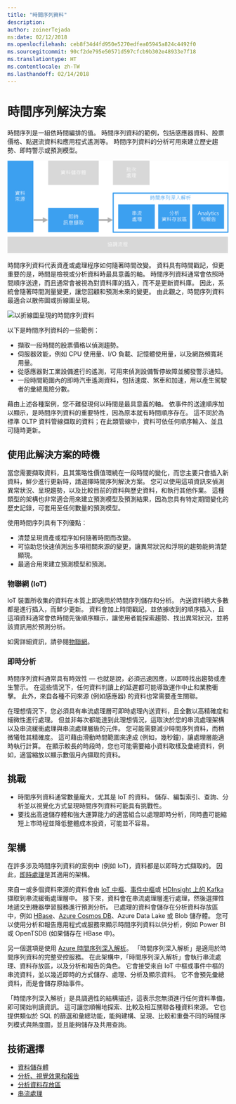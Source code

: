 ```yaml
---
title: "時間序列資料"
description: 
author: zoinerTejada
ms:date: 02/12/2018
ms.openlocfilehash: ceb8f34d4fd950e5270edfea05945a824c4492f0
ms.sourcegitcommit: 90cf2de795e50571d597cfcb9b302e48933e7f18
ms.translationtype: HT
ms.contentlocale: zh-TW
ms.lasthandoff: 02/14/2018
---
```

# <a name="time-series-solutions"></a>時間序列解決方案

時間序列是一組依時間編排的值。 時間序列資料的範例，包括感應器資料、股票價格、點選流資料和應用程式遙測等。 時間序列資料的分析可用來建立歷史趨勢、即時警示或預測模型。

![Time Series Insights](./images/time-series-insights.png) 

時間序列資料代表資產或處理程序如何隨著時間改變。 資料具有時間戳記，但更重要的是，時間是檢視或分析資料時最具意義的軸。 時間序列資料通常會依照時間順序送達，而且通常會被視為對資料庫的插入，而不是更新資料庫。 因此，系統會隨著時間測量變更，讓您回顧和預測未來的變更。 由此觀之，時間序列資料最適合以散佈圖或折線圖呈現。

![以折線圖呈現的時間序列資料](./images/time-series-chart.png)

以下是時間序列資料的一些範例：

- 擷取一段時間的股票價格以偵測趨勢。
- 伺服器效能，例如 CPU 使用量、I/O 負載、記憶體使用量，以及網路頻寬耗用量。
- 從感應器對工業設備進行的遙測，可用來偵測設備暫停故障並觸發警示通知。
- 一段時間範圍內的即時汽車遙測資料，包括速度、煞車和加速，用以產生駕駛者的彙總風險分數。

藉由上述各種案例，您不難發現何以時間是最具意義的軸。 依事件的送達順序加以顯示，是時間序列資料的重要特性，因為原本就有時間順序存在。 這不同於為標準 OLTP 資料管線擷取的資料；在此類管線中，資料可依任何順序輸入、並且可隨時更新。

## <a name="when-to-use-this-solution"></a>使用此解決方案的時機

當您需要擷取資料，且其策略性價值環繞在一段時間的變化，而您主要只會插入新資料，鮮少進行更新時，請選擇時間序列解決方案。 您可以使用這項資訊來偵測異常狀況、呈現趨勢，以及比較目前的資料與歷史資料，和執行其他作業。 這種類型的架構也非常適合用來建立預測模型及預測結果，因為您具有特定期間變化的歷史記錄，可套用至任何數量的預測模型。 

使用時間序列具有下列優點︰

* 清楚呈現資產或程序如何隨著時間而改變。
* 可協助您快速偵測出多項相關來源的變更，讓異常狀況和浮現的趨勢能夠清楚顯現。
* 最適合用來建立預測模型和預測。

### <a name="internet-of-things-iot"></a>物聯網 (IoT)

IoT 裝置所收集的資料在本質上即適用於時間序列儲存和分析。 內送資料絕大多數都是進行插入，而鮮少更新。 資料會加上時間戳記，並依據收到的順序插入，且這項資料通常會依時間先後順序顯示，讓使用者能探索趨勢、找出異常狀況，並將該資訊用於預測分析。

如需詳細資訊，請參閱[物聯網](../concepts/big-data.md#internet-of-things-iot)。

### <a name="real-time-analytics"></a>即時分析

時間序列資料通常具有時效性 &mdash; 也就是說，必須迅速因應，以即時找出趨勢或產生警示。 在這些情況下，任何資料判讀上的延遲都可能導致運作中止和業務衝擊。 此外，來自各種不同來源 (例如感應器) 的資料也常需要產生關聯。

在理想情況下，您必須具有串流處理層可即時處理內送資料，且全數以高精確度和細微性進行處理。 但並非每次都能達到此理想情況，這取決於您的串流處理架構以及串流緩衝處理與串流處理層級的元件。 您可能需要減少時間序列資料，而稍微犧牲其精確度。 這可藉由滑動時間範圍來達成 (例如，幾秒鐘)，讓處理層能適時執行計算。 在顯示較長的時段時，您也可能需要縮小資料取樣及彙總資料，例如，適當縮放以顯示數個月內擷取的資料。

## <a name="challenges"></a>挑戰

* 時間序列資料通常數量龐大，尤其是 IoT 的資料。 儲存、編製索引、查詢、分析並以視覺化方式呈現時間序列資料可能具有挑戰性。 
* 要找出高速儲存體和強大運算能力的適當組合以處理即時分析，同時盡可能縮短上市時程並降低整體成本投資，可能並不容易。

## <a name="architecture"></a>架構

在許多涉及時間序列資料的案例中 (例如 IoT)，資料都是以即時方式擷取的。 因此，[即時處理](./real-time-processing.md)是其適用的架構。 

來自一或多個資料來源的資料會由 [IoT 中樞](/azure/iot-hub/)、[事件中樞](/azure/event-hubs/)或 [HDInsight 上的 Kafka](/azure/hdinsight/kafka/apache-kafka-introduction) 擷取到串流緩衝處理層中。 接下來，資料會在串流處理層進行處理，然後選擇性地遞交到機器學習服務進行預測分析。 已處理的資料會儲存在分析資料存放區中，例如 [HBase](/azure/hdinsight/hbase/apache-hbase-overview)、[Azure Cosmos DB](/azure/cosmos-db/)、Azure Data Lake 或 Blob 儲存體。 您可以使用分析和報告應用程式或服務來顯示時間序列資料以供分析，例如 Power BI 或 OpenTSDB (如果儲存在 HBase 中)。

另一個選項是使用 [Azure 時間序列深入解析](/azure/time-series-insights/)。 「時間序列深入解析」是適用於時間序列資料的完整受控服務。 在此架構中，「時間序列深入解析」會執行串流處理、資料存放區，以及分析和報告的角色。 它會接受來自 IoT 中樞或事件中樞的串流資料，並以幾近即時的方式儲存、處理、分析及顯示資料。 它不會預先彙總資料，而是會儲存原始事件。

「時間序列深入解析」是具調適性的結構描述，這表示您無須進行任何資料準備，即可開始判讀資訊。 這可讓您順暢地探索、比較及相互關聯各種資料來源。 它也提供類似於 SQL 的篩選和彙總功能，能夠建構、呈現、比較和重疊不同的時間序列模式與熱度圖，並且能夠儲存及共用查詢。 

## <a name="technology-choices"></a>技術選擇

- [資料儲存體](../technology-choices/data-storage.md)
- [分析、視覺效果和報告](../technology-choices/analysis-visualizations-reporting.md)
- [分析資料存放區](../technology-choices/analytical-data-stores.md)
- [串流處理](../technology-choices/stream-processing.md)